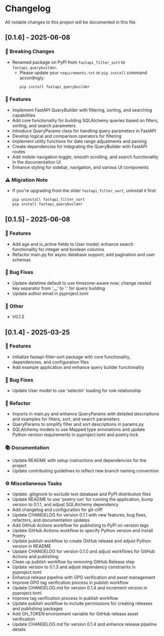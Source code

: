 # Changelog

All notable changes to this project will be documented in this file.

## [0.1.6] - 2025-06-08

### 🚨 Breaking Changes
- Renamed package on PyPI from `fastapi_filter_sort` to `fastapi_querybuilder`.
  - Please update your `requirements.txt` or `pip install` command accordingly:
    ```bash
    pip install fastapi_querybuilder
    ```

### 🚀 Features

- Implement FastAPI QueryBuilder with filtering, sorting, and searching capabilities
- Add core functionality for building SQLAlchemy queries based on filters, sorting, and search parameters
- Introduce QueryParams class for handling query parameters in FastAPI
- Develop logical and comparison operators for filtering
- Implement utility functions for date range adjustments and parsing
- Create dependencies for integrating the QueryBuilder with FastAPI routes
- Add mobile navigation toggle, smooth scrolling, and search functionality in the documentation UI
- Enhance styling for sidebar, navigation, and various UI components

### ⚠️ Migration Note
- If you're upgrading from the older `fastapi_filter_sort`, uninstall it first:
  ```bash
  pip uninstall fastapi_filter_sort
  pip install fastapi_querybuilder

## [0.1.5] - 2025-06-08

### 🚀 Features

- Add age and is_active fields to User model; enhance search functionality for integer and boolean columns
- Refactor main.py for async database support; add pagination and user schemas

### 🐛 Bug Fixes

- Update datetime default to use timezone-aware now; change nested key separator from '__' to '.' for query building
- Update author email in pyproject.toml

### 💼 Other

- V0.1.5

## [0.1.4] - 2025-03-25

### 🚀 Features

- Initialize fastapi-filter-sort package with core functionality, dependencies, and configuration files
- Add example application and enhance query builder functionality

### 🐛 Bug Fixes

- Update User model to use 'selectin' loading for role relationship

### 🚜 Refactor

- Imports in main.py and enhance QueryParams with detailed descriptions and examples for filters, sort, and search parameters
- QueryParams to simplify filter and sort descriptions in params.py
- SQLAlchemy models to use Mapped type annotations and update Python version requirements in pyproject.toml and poetry.lock

### 📚 Documentation

- Update README with setup instructions and dependencies for the project
- Update contributing guidelines to reflect new branch naming convention

### ⚙️ Miscellaneous Tasks

- Update .gitignore to exclude test database and PyPI distribution files
- Update README to use 'poetry run' for running the application, bump version to 0.1.1, and adjust SQLAlchemy dependency
- Add changelog and configuration for git-cliff
- Update CHANGELOG for version 0.1.1 with new features, bug fixes, refactors, and documentation updates
- Add GitHub Actions workflow for publishing to PyPI on version tags
- Update GitHub Actions workflow to specify Python version and install Poetry
- Update publish workflow to create GitHub release and adjust Python version in README
- Update CHANGELOG for version 0.1.0 and adjust workflows for GitHub Actions and publishing
- Clean up publish workflow by removing GitHub Release step
- Update version to 0.1.3 and adjust dependency constraints in pyproject.toml
- Enhance release pipeline with GPG verification and asset management
- Improve GPG tag verification process in publish workflow
- Update CHANGELOG.md for version 0.1.4 and increment version in pyproject.toml
- Improve tag verification process in publish workflow
- Update publish workflow to include permissions for creating releases and publishing packages
- Add GH_TOKEN environment variable for GitHub release asset verification
- Update CHANGELOG.md for version 0.1.4 and enhance release pipeline details

<!-- generated by git-cliff -->
